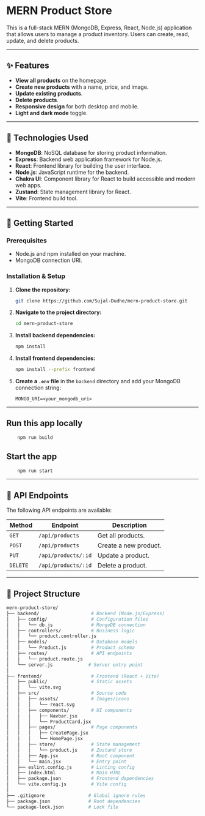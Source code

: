 # MERN Product Store

This is a full-stack MERN (MongoDB, Express, React, Node.js) application that allows users to manage a product inventory. Users can create, read, update, and delete products.

---

## ✨ Features

* **View all products** on the homepage.
* **Create new products** with a name, price, and image.
* **Update existing products**.
* **Delete products**.
* **Responsive design** for both desktop and mobile.
* **Light and dark mode** toggle.

---

## 🚀 Technologies Used

* **MongoDB**: NoSQL database for storing product information.
* **Express**: Backend web application framework for Node.js.
* **React**: Frontend library for building the user interface.
* **Node.js**: JavaScript runtime for the backend.
* **Chakra UI**: Component library for React to build accessible and modern web apps.
* **Zustand**: State management library for React.
* **Vite**: Frontend build tool.

---

## 🏁 Getting Started

### Prerequisites

* Node.js and npm installed on your machine.
* MongoDB connection URI.

### Installation & Setup

1.  **Clone the repository:**
    ```bash
    git clone https://github.com/Sujal-Dudhe/mern-product-store.git
    ```
2.  **Navigate to the project directory:**
    ```bash
    cd mern-product-store
    ```
3.  **Install backend dependencies:**
    ```bash
    npm install
    ```
4.  **Install frontend dependencies:**
    ```bash
    npm install --prefix frontend
    ```
5.  **Create a `.env` file** in the `backend` directory and add your MongoDB connection string:
    ```
    MONGO_URI=<your_mongodb_uri>
    ```

---

## Run this app locally
```bash
    npm run build
```
## Start the app
```bash
    npm run start
```
---

## 🔧 API Endpoints

The following API endpoints are available:

| Method | Endpoint | Description |
| --- | --- | --- |
| `GET` | `/api/products` | Get all products. |
| `POST` | `/api/products` | Create a new product. |
| `PUT` | `/api/products/:id` | Update a product. |
| `DELETE` | `/api/products/:id` | Delete a product. |

---

## 📂 Project Structure
```bash
mern-product-store/
├── backend/                   # Backend (Node.js/Express)
│   ├── config/                # Configuration files
│   │   └── db.js              # MongoDB connection
│   ├── controllers/           # Business logic
│   │   └── product.controller.js
│   ├── models/                # Database models
│   │   └── Product.js         # Product schema
│   ├── routes/                # API endpoints
│   │   └── product.route.js
│   └── server.js             # Server entry point
│
├── frontend/                  # Frontend (React + Vite)
│   ├── public/                # Static assets
│   │   └── vite.svg
│   ├── src/                   # Source code
│   │   ├── assets/            # Images/icons
│   │   │   └── react.svg
│   │   ├── components/        # UI components
│   │   │   ├── Navbar.jsx
│   │   │   └── ProductCard.jsx
│   │   ├── pages/             # Page components
│   │   │   ├── CreatePage.jsx
│   │   │   └── HomePage.jsx
│   │   ├── store/             # State management
│   │   │   └── product.js     # Zustand store
│   │   ├── App.jsx            # Root component
│   │   └── main.jsx           # Entry point   
│   ├── eslint.config.js       # Linting config
│   ├── index.html             # Main HTML
│   ├── package.json           # Frontend dependencies
│   └── vite.config.js         # Vite config
│
├── .gitignore                # Global ignore rules
├── package.json              # Root dependencies
└── package-lock.json         # Lock file
```
